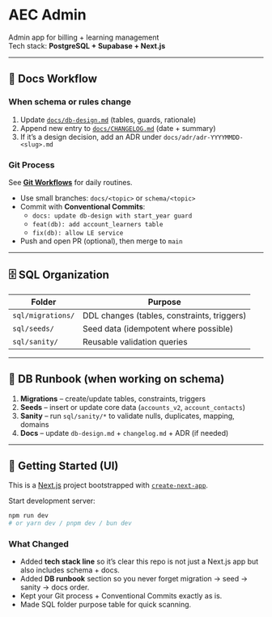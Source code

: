 # AEC Admin

Admin app for billing + learning management  
Tech stack: **PostgreSQL + Supabase + Next.js**

---

## 📑 Docs Workflow

### When schema or rules change

1. Update [`docs/db-design.md`](docs/db-design.md) (tables, guards, rationale)
2. Append new entry to [`docs/CHANGELOG.md`](docs/changelog.md) (date + summary)
3. If it’s a design decision, add an ADR under `docs/adr/adr-YYYYMMDD-<slug>.md`

### Git Process

See **[Git Workflows](docs/GIT-WORKFLOWS.md)** for daily routines.

- Use small branches: `docs/<topic>` or `schema/<topic>`
- Commit with **Conventional Commits**:
  - `docs: update db-design with start_year guard`
  - `feat(db): add account_learners table`
  - `fix(db): allow LE service`
- Push and open PR (optional), then merge to `main`

---

## 🗄️ SQL Organization

| Folder            | Purpose                                     |
| ----------------- | ------------------------------------------- |
| `sql/migrations/` | DDL changes (tables, constraints, triggers) |
| `sql/seeds/`      | Seed data (idempotent where possible)       |
| `sql/sanity/`     | Reusable validation queries                 |

---

## 🧭 DB Runbook (when working on schema)

1. **Migrations** – create/update tables, constraints, triggers
2. **Seeds** – insert or update core data (`accounts_v2`, `account_contacts`)
3. **Sanity** – run `sql/sanity/*` to validate nulls, duplicates, mapping, domains
4. **Docs** – update `db-design.md` + `changelog.md` + ADR (if needed)

---

## 🚀 Getting Started (UI)

This is a [Next.js](https://nextjs.org) project bootstrapped with [`create-next-app`](https://github.com/vercel/next.js/tree/canary/packages/create-next-app).

Start development server:

```bash
npm run dev
# or yarn dev / pnpm dev / bun dev
```

### What Changed

- Added **tech stack line** so it’s clear this repo is not just a Next.js app but also includes schema + docs.
- Added **DB runbook** section so you never forget migration → seed → sanity → docs order.
- Kept your Git process + Conventional Commits exactly as is.
- Made SQL folder purpose table for quick scanning.
